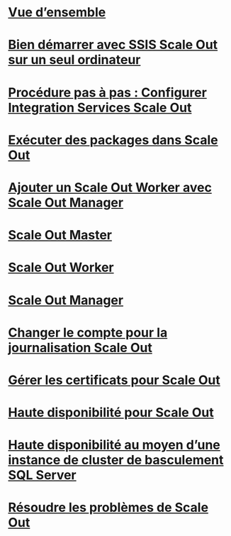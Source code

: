 # [Vue d’ensemble](integration-services-ssis-scale-out.md)
# [Bien démarrer avec SSIS Scale Out sur un seul ordinateur](get-started-with-ssis-scale-out-onebox.md)
# [Procédure pas à pas : Configurer Integration Services Scale Out](walkthrough-set-up-integration-services-scale-out.md)
# [Exécuter des packages dans Scale Out](run-packages-in-integration-services-ssis-scale-out.md)
# [Ajouter un Scale Out Worker avec Scale Out Manager](add-scale-out-worker.md)
# [Scale Out Master](integration-services-ssis-scale-out-master.md)
# [Scale Out Worker](integration-services-ssis-scale-out-worker.md)
# [Scale Out Manager](integration-services-ssis-scale-out-manager.md)
# [Changer le compte pour la journalisation Scale Out](change-logdb-account.md)
# [Gérer les certificats pour Scale Out](deal-with-certificates-in-ssis-scale-out.md)
# [Haute disponibilité pour Scale Out](scale-out-support-for-high-availability.md)
# [Haute disponibilité au moyen d’une instance de cluster de basculement SQL Server](scale-out-failover-cluster-instance.md)
# [Résoudre les problèmes de Scale Out](troubleshooting-scale-out.md)